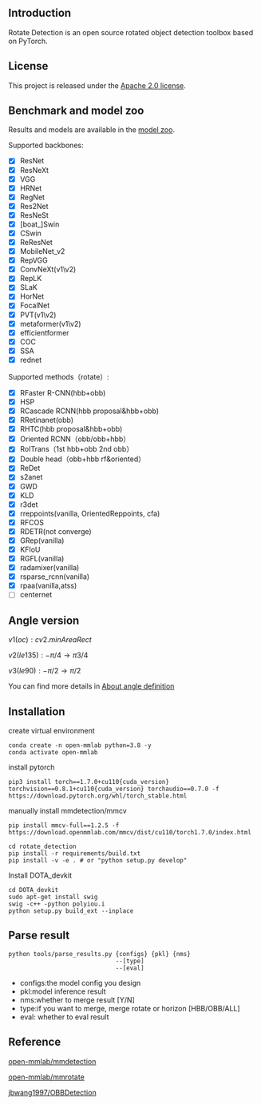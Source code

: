## Introduction

Rotate Detection is an open source rotated object detection toolbox based on PyTorch.

## License

This project is released under the [Apache 2.0 license](LICENSE).

## Benchmark and model zoo

Results and models are available in the [model zoo](docs/model_zoo.md).

Supported backbones:

- [x] ResNet
- [x] ResNeXt
- [x] VGG
- [x] HRNet
- [x] RegNet
- [x] Res2Net
- [x] ResNeSt
- [x] [boat_]Swin
- [x] CSwin
- [x] ReResNet
- [x] MobileNet_v2
- [x] RepVGG
- [x] ConvNeXt(v1\v2)
- [x] RepLK
- [x] SLaK
- [x] HorNet
- [x] FocalNet
- [x] PVT(v1\v2)
- [x] metaformer(v1\v2)
- [x] efficientformer
- [x] COC
- [x] SSA
- [x] rednet

Supported methods（rotate）:

- [x] RFaster R-CNN(hbb+obb)
- [x] HSP
- [x] RCascade RCNN(hbb proposal&hbb+obb)
- [x] RRetinanet(obb)
- [x] RHTC(hbb proposal&hbb+obb)
- [x] Oriented RCNN（obb/obb+hbb）
- [x] RoITrans（1st hbb+obb 2nd obb）
- [x] Double head（obb+hbb rf&oriented）
- [x] ReDet
- [x] s2anet
- [x] GWD
- [x] KLD
- [x] r3det
- [x] rreppoints(vanilla, OrientedReppoints, cfa)
- [x] RFCOS
- [x] RDETR(not converge)
- [x] GRep(vanilla)
- [x] KFIoU
- [x] RGFL(vanilla)
- [x] radamixer(vanilla)
- [x] rsparse_rcnn(vanilla)
- [x] rpaa(vanilla,atss)
- [ ] centernet

## Angle version

$v1(oc):cv2.minAreaRect$

$v2(le135):-\pi/4\rightarrow\pi 3/4$

$v3(le90):-\pi/2\rightarrow\pi/2$

You can find more details in [About angle definition](docs/angle/About_angle_definition.md)

## Installation

create virtual environment

```
conda create -n open-mmlab python=3.8 -y
conda activate open-mmlab
```

install pytorch

```
pip3 install torch==1.7.0+cu110{cuda_version} torchvision==0.8.1+cu110{cuda_version} torchaudio==0.7.0 -f https://download.pytorch.org/whl/torch_stable.html
```

manually install mmdetection/mmcv

```
pip install mmcv-full==1.2.5 -f https://download.openmmlab.com/mmcv/dist/cu110/torch1.7.0/index.html
```

```
cd rotate_detection
pip install -r requirements/build.txt
pip install -v -e . # or "python setup.py develop"
```

Install DOTA_devkit

```
cd DOTA_devkit
sudo apt-get install swig
swig -c++ -python polyiou.i
python setup.py build_ext --inplace
```
## Parse result
```
python tools/parse_results.py {configs} {pkl} {nms}
                              --[type]
                              --[eval]
```
* configs:the model config you design
* pkl:model inference result
* nms:whether to merge result [Y/N]
* type:if you want to merge, merge rotate or horizon [HBB/OBB/ALL]
* eval: whether to eval result

## Reference

[open-mmlab/mmdetection](https://github.com/open-mmlab/mmdetection)

[open-mmlab/mmrotate](https://github.com/open-mmlab/mmrotate)

[jbwang1997/OBBDetection](https://github.com/jbwang1997/OBBDetection)
